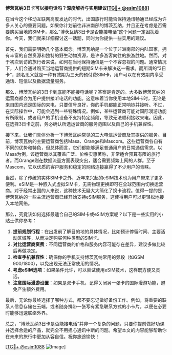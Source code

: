 **博茨瓦纳3日卡可以接电话吗？深度解析与实用建议[[TG💪+ @esim1088](https://t.me/s/esim1088)]**

在当今这个移动互联网高度发达的时代，出国旅行时能否保持通讯畅通已经成为许多人关心的重要问题。如果你计划前往非洲南部的博茨瓦纳，并且正在考虑是否需要购买当地的SIM卡，那么“博茨瓦纳3日卡是否能接电话”这个问题一定困扰着你。今天，我们就来详细探讨这一话题，同时为你提供一些实用的建议。

首先，我们需要明确几个基本概念。博茨瓦纳是一个位于非洲南部的内陆国家，拥有丰富的自然资源和独特的野生动物资源，是许多游客向往的旅游胜地。然而，对于初次到访的旅行者来说，如何在当地保持通信是一个不容忽视的问题。通常情况下，人们会通过购买当地运营商提供的短期SIM卡来解决这一需求。而所谓的“3日卡”，顾名思义就是一种有效期为三天的预付费SIM卡，用户可以在有效期内享受通话、短信以及数据流量服务。

那么，博茨瓦纳的3日卡到底能不能接电话呢？答案是肯定的。大多数博茨瓦纳的运营商都会为用户提供接听电话的功能。这意味着当你使用本地SIM卡时，无论是来自国内还是国际的来电，只要信号良好，你的手机都能正常响铃并接听。不过，在实际操作中，可能会遇到一些特殊情况。例如，某些运营商可能对国际漫游功能有所限制，或者用户的手机设备不支持特定频段，导致无法顺利接收来电。因此，在选择3日卡之前，务必确认所选运营商的服务范围以及自己的手机兼容性。

接下来，让我们具体分析一下博茨瓦纳常见的三大电信运营商及其提供的服务。目前，博茨瓦纳的主要运营商包括Masa、Orange和Mascom。这些运营商各自有不同的优势和特色，但总体而言，它们都能够满足普通用户的日常通信需求。以Masa为例，该运营商以其覆盖广泛、价格实惠著称，非常适合预算有限的旅行者。而Orange则在数据流量方面表现突出，适合需要频繁上网的人群。至于Mascom，它以优质的客户服务和稳定的网络连接赢得了不少用户的青睐。

当然，除了传统的实体SIM卡之外，近年来兴起的eSIM技术也为用户带来了更多便利。eSIM是一种嵌入式虚拟SIM卡，无需物理更换即可在全球范围内切换运营商。对于经常出国的人来说，这种技术无疑大大简化了换卡流程。值得一提的是，博茨瓦纳的一些主流运营商已经开始支持eSIM服务，这使得用户可以更轻松地接入本地网络。

那么，究竟该如何选择最适合自己的SIM卡或eSIM方案呢？以下是一些实用的小贴士供你参考：

1. **提前规划行程**：在出发前了解目的地的具体情况，比如预计停留时间、主要活动区域等，从而决定购买何种类型的SIM卡。
2. **对比运营商资费**：不同运营商的价格和服务内容可能存在差异，建议多做比较后再做决定。
3. **检查手机兼容性**：确保你的手机支持博茨瓦纳常用的频段（如GSM 900/1800），以免出现无法正常使用的情况。
4. **考虑eSIM选项**：如果条件允许，可以尝试使用eSIM技术，这样既方便又灵活。
5. **注意国际漫游设置**：如果是双卡手机，记得关闭另一张卡的国际漫游功能，避免产生额外费用。

最后，无论你最终选择了哪种方式，都不要忘记做好备份工作。例如，将重要的联系人信息存储在云端，或者随身携带一张写有紧急联系方式的小卡片，以便在必要时能够迅速联络外界。

总之，“博茨瓦纳3日卡是否能接电话”并非一个复杂的问题，只要你提前做好功课并选择合适的产品，就完全不用担心通讯中断的问题。希望本文的内容能够帮助你在未来的旅行中更加从容自信。祝你旅途愉快！

[[TG💪+ @esim1088](https://t.me/s/esim1088) ![Image](https://i.postimg.cc/4NQfJmqS/Snipaste-2025-05-13-00-14-12.png)]
